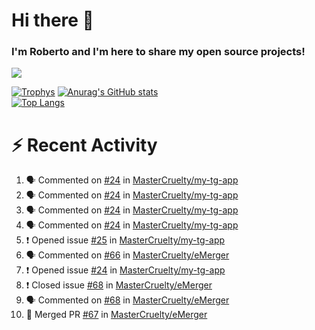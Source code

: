 # Hi there 👋
### I'm Roberto and I'm here to share my open source projects!

<img src="https://komarev.com/ghpvc/?username=mastercruelty&label=Profile views&color=0e75b6"><br>

[![Trophys](https://github-profile-trophy.vercel.app/?username=mastercruelty)](https://github.com/ryo-ma/github-profile-trophy)
[![Anurag's GitHub stats](https://github-readme-stats.vercel.app/api?username=mastercruelty&show_icons=true&theme=tokyonight)](https://github.com/anuraghazra/github-readme-stats)<br>
[![Top Langs](https://github-readme-stats.vercel.app/api/top-langs/?username=mastercruelty&exclude_repo=Alarm-project&layout=compact&theme=tokyonight)](https://github.com/anuraghazra/github-readme-stats)

# :zap: Recent Activity
<!--START_SECTION:activity-->
1. 🗣 Commented on [#24](https://github.com/MasterCruelty/my-tg-app/issues/24) in [MasterCruelty/my-tg-app](https://github.com/MasterCruelty/my-tg-app)
2. 🗣 Commented on [#24](https://github.com/MasterCruelty/my-tg-app/issues/24) in [MasterCruelty/my-tg-app](https://github.com/MasterCruelty/my-tg-app)
3. 🗣 Commented on [#24](https://github.com/MasterCruelty/my-tg-app/issues/24) in [MasterCruelty/my-tg-app](https://github.com/MasterCruelty/my-tg-app)
4. 🗣 Commented on [#24](https://github.com/MasterCruelty/my-tg-app/issues/24) in [MasterCruelty/my-tg-app](https://github.com/MasterCruelty/my-tg-app)
5. ❗️ Opened issue [#25](https://github.com/MasterCruelty/my-tg-app/issues/25) in [MasterCruelty/my-tg-app](https://github.com/MasterCruelty/my-tg-app)
6. 🗣 Commented on [#66](https://github.com/MasterCruelty/eMerger/issues/66) in [MasterCruelty/eMerger](https://github.com/MasterCruelty/eMerger)
7. ❗️ Opened issue [#24](https://github.com/MasterCruelty/my-tg-app/issues/24) in [MasterCruelty/my-tg-app](https://github.com/MasterCruelty/my-tg-app)
8. ❗️ Closed issue [#68](https://github.com/MasterCruelty/eMerger/issues/68) in [MasterCruelty/eMerger](https://github.com/MasterCruelty/eMerger)
9. 🗣 Commented on [#68](https://github.com/MasterCruelty/eMerger/issues/68) in [MasterCruelty/eMerger](https://github.com/MasterCruelty/eMerger)
10. 🎉 Merged PR [#67](https://github.com/MasterCruelty/eMerger/pull/67) in [MasterCruelty/eMerger](https://github.com/MasterCruelty/eMerger)
<!--END_SECTION:activity-->
